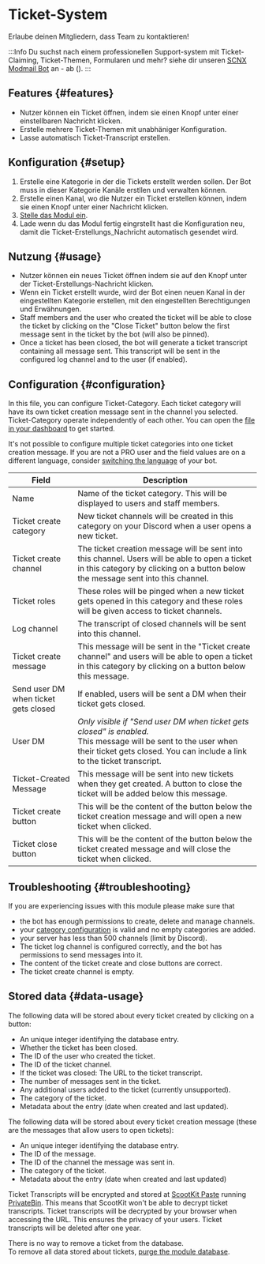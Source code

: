 # Ticket-System

Erlaube deinen Mitgliedern, dass Team zu kontaktieren!

<ModuleOverview moduleName="tickets" />

:::Info
Du suchst nach einem professionellen Support-system mit Ticket-Claiming, Ticket-Themen, Formularen und mehr?
siehe dir unseren [SCNX Modmail Bot](https://modmail.net) an - ab <PlanPrice plan="ACTIVE_GUILD" type="MONTHLY"/> (<PlanPrice plan="ACTIVE_GUILD" type="YEARLY"/>).
:::

## Features {#features}

* Nutzer können ein Ticket öffnen, indem sie einen Knopf unter einer einstellbaren Nachricht klicken. 
* Erstelle mehrere Ticket-Themen mit unabhäniger Konfiguration.
* Lasse automatisch Ticket-Transcript erstellen.

## Konfiguration {#setup}

1. Erstelle eine Kategorie in der die Tickets erstellt werden sollen. Der Bot  muss in dieser Kategorie Kanäle erstllen und verwalten können.
2. Erstelle einen Kanal, wo die Nutzer ein Ticket erstellen können, indem sie einen Knopf unter einer Nachricht klicken.
3. [Stelle das Modul ein](#configuration).
4. Lade wenn du das Modul fertig eingrstellt hast die Konfiguration neu, damit die Ticket-Erstellungs_Nachricht automatisch gesendet wird.

## Nutzung {#usage}

* Nutzer können ein neues Ticket öffnen indem sie auf den Knopf unter der Ticket-Erstellungs-Nachricht klicken. 
* Wenn ein Ticket erstellt wurde, wird der Bot einen neuen Kanal in der eingestellten Kategorie erstellen, mit den
  eingestellten Berechtigungen und Erwähnungen.
* Staff members and the user who created the ticket will be able to close the ticket by clicking on the "Close Ticket"
  button below the first message sent in the ticket by the bot (will also be pinned).
* Once a ticket has been closed, the bot will generate a ticket transcript containing all message sent. This transcript
  will be sent
  in the configured log channel and to the user (if enabled).

## Configuration {#configuration}

In this file, you can configure Ticket-Category. Each ticket category will have its own ticket creation message sent in
the
channel you selected. Ticket-Category operate independently of each other. You can open
the [file in your dashboard](https://scnx.app/glink?page=bot/configuration?file=tickets|config) to get started.

It's not possible to configure multiple ticket categories into one ticket creation message. If you are not a PRO user
and the field values are on a different language,
consider [switching the language](./../../../scnx/guilds/bots#bot-language) of your bot.

| Field                                | Description                                                                                                                                                                                         |
|--------------------------------------|-----------------------------------------------------------------------------------------------------------------------------------------------------------------------------------------------------|
| Name                                 | Name of the ticket category. This will be displayed to users and staff members.                                                                                                                     |
| Ticket create category               | New ticket channels will be created in this category on your Discord when a user opens a new ticket.                                                                                                |
| Ticket create channel                | The ticket creation message will be sent into this channel. Users will be able to open a ticket in this category by clicking on a button below the message sent into this channel.                  |
| Ticket roles                         | These roles will be pinged when a new ticket gets opened in this category and these roles will be given access to ticket channels.                                                                  |
| Log channel                          | The transcript of closed channels will be sent into this channel.                                                                                                                                   |
| Ticket create message                | This message will be sent in the "Ticket create channel" and users will be able to open a ticket in this category by clicking on a button below this message.                                       |
| Send user DM when ticket gets closed | If enabled, users will be sent a DM when their ticket gets closed.                                                                                                                                  |
| User DM                              | <i>Only visible if "Send user DM when ticket gets closed" is enabled.</i><br/>This message will be sent to the user when their ticket gets closed. You can include a link to the ticket transcript. |
| Ticket-Created Message               | This message will be sent into new tickets when they get created. A button to close the ticket will be added below this message.                                                                    |
| Ticket create button                 | This will be the content of the button below the ticket creation message and will open a new ticket when clicked.                                                                                   |
| Ticket close button                  | This will be the content of the button below the ticket created message and will close the ticket when clicked.                                                                                     |

## Troubleshooting {#troubleshooting}

If you are experiencing issues with this module please make sure that

* the bot has enough permissions to create, delete and manage channels.
* your [category configuration](#configuration) is valid and no empty categories are added.
* your server has less than 500 channels (limit by Discord).
* The ticket log channel is configured correctly, and the bot has permissions to send messages into it.
* The content of the ticket create and close buttons are correct.
* The ticket create channel is empty.

## Stored data {#data-usage}

The following data will be stored about every ticket created by clicking on a button:

* An unique integer identifying the database entry.
* Whether the ticket has been closed.
* The ID of the user who created the ticket.
* The ID of the ticket channel.
* If the ticket was closed: The URL to the ticket transcript.
* The number of messages sent in the ticket.
* Any additional users added to the ticket (currently unsupported).
* The category of the ticket.
* Metadata about the entry (date when created and last updated).

The following data will be stored about every ticket creation message (these are the messages that allow users to open
tickets):

* An unique integer identifying the database entry.
* The ID of the message.
* The ID of the channel the message was sent in.
* The category of the ticket.
* Metadata about the entry (date when created and last updated)

Ticket Transcripts will be encrypted and stored at [ScootKit Paste](https://paste.scootkit.net)
running [PrivateBin](https://github.com/PrivateBin/PrivateBin). This means that ScootKit won't be able to decrypt ticket
transcripts. Ticket transcripts will be decrypted by your browser when accessing the URL. This ensures the privacy of
your users. Ticket transcripts will be deleted after one year.

There is no way to remove a ticket from the database.  
To remove all data stored about tickets, [purge the module database](./../../additional-features#reset-module-database).
